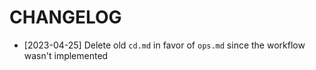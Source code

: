 # CHANGELOG

- [2023-04-25] Delete old `cd.md` in favor of `ops.md` since the workflow wasn't implemented